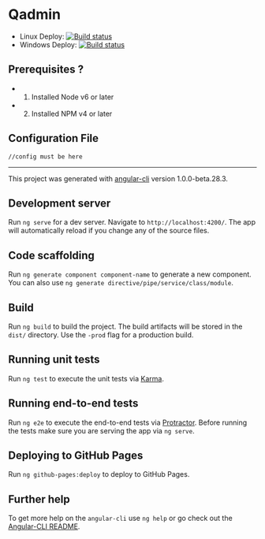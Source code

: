 # Qadmin

+ Linux Deploy: [![Build status ](https://travis-ci.org/netzulo/qadmin.svg?branch=master)](https://travis-ci.org/netzulo/qadmin)
+ Windows Deploy: [![Build status](https://ci.appveyor.com/api/projects/status/qrb3o3qdeg3qv9eq?svg=true)](https://ci.appveyor.com/project/netzulo/qadmin)



## Prerequisites ?

+ 1. Installed Node v6 or later
+ 2. Installed NPM v4 or later

## Configuration File

```
//config must be here
```

---

This project was generated with [angular-cli](https://github.com/angular/angular-cli) version 1.0.0-beta.28.3.

## Development server
Run `ng serve` for a dev server. Navigate to `http://localhost:4200/`. The app will automatically reload if you change any of the source files.

## Code scaffolding

Run `ng generate component component-name` to generate a new component. You can also use `ng generate directive/pipe/service/class/module`.

## Build

Run `ng build` to build the project. The build artifacts will be stored in the `dist/` directory. Use the `-prod` flag for a production build.

## Running unit tests

Run `ng test` to execute the unit tests via [Karma](https://karma-runner.github.io).

## Running end-to-end tests

Run `ng e2e` to execute the end-to-end tests via [Protractor](http://www.protractortest.org/).
Before running the tests make sure you are serving the app via `ng serve`.

## Deploying to GitHub Pages

Run `ng github-pages:deploy` to deploy to GitHub Pages.

## Further help

To get more help on the `angular-cli` use `ng help` or go check out the [Angular-CLI README](https://github.com/angular/angular-cli/blob/master/README.md).
